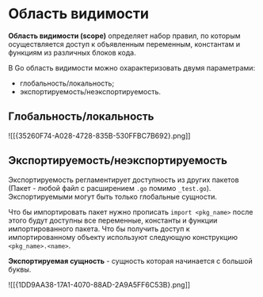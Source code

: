 # Область видимости

**Область видимости (scope)** определяет набор правил, по которым осуществляется доступ к объявленным переменным, константам и функциям из различных блоков кода.

В Go область видимости можно охарактеризовать двумя параметрами:
- глобальность/локальность;
- экспортируемость/неэкспортируемость.

## Глобальность/локальность

![[{35260F74-A028-4728-835B-530FFBC7B692}.png]]

## Экспортируемость/неэкспортируемость

Экспортируемость регламентирует доступность из других пакетов (Пакет - любой файл с расширением `.go` помимо `_test.go`). Экспортируемыми могут быть только глобальные сущности.

Что бы импортировать пакет нужно прописать `import <pkg_name>` после этого будут доступны все переменные, константы и функции импортированного пакета. Что бы получить доступ к импортированному объекту используют следующую конструкцию 
`<pkg_name>.<name>`. 

**Экспортируемая сущность** - сущность которая начинается с большой буквы. 

![[{1DD9AA38-17A1-4070-88AD-2A9A5FF6C53B}.png]]

